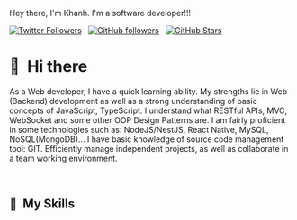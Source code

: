 Hey there, I'm Khanh. I'm a software developer!!!

[![Twitter Followers](https://img.shields.io/twitter/follow/KWalkerNNK?color=0E7FC0&logo=twitter&style=for-the-badge&label=Twitter)](https://twitter.com/KWalkerNNK) &nbsp; [![GitHub followers](https://img.shields.io/github/followers/KWalkerNNK?logo=GitHub&style=for-the-badge)](https://github.com/KWalkerNNK) &nbsp; [![GitHub Stars](https://img.shields.io/github/stars/KWalkerNNK?logo=github&style=for-the-badge)](https://github.com/KWalkerNNK) &nbsp;


# 👋 &nbsp;Hi there

As a Web developer, I have a quick learning ability. My strengths lie in Web (Backend) development as well as a strong understanding of basic concepts of JavaScript, TypeScript. I understand what RESTful APIs, MVC, WebSocket and some other OOP Design Patterns are.
I am fairly proficient in some technologies such as: NodeJS/NestJS, React Native, MySQL, NoSQL(MongoDB)...
I have basic knowledge of source code management tool: GIT.
Efficiently manage independent projects, as well as collaborate in a team working environment.

&nbsp;

## 🚀 &nbsp;My Skills
<div class="iframe-container">
  <iframe srcdoc="
    <html>
      <head>
        <script type='text/javascript' src='https://www.gstatic.com/charts/loader.js'></script>
        <script type='text/javascript'>
          google.charts.load('current', {'packages':['bar']});
          google.charts.setOnLoadCallback(drawChart);
          function drawChart() {
            var data = google.visualization.arrayToDataTable([
              ['Skill', 'Level', { role: 'style' }],
              ['JavaScript', 70, 'color: #3366CC'],
              ['TypeScript', 75, 'color: #3366CC'],
              ['MVC', 90, 'color: #3366CC'],
              ['RESTful APIs', 90, 'color: #3366CC'],
              ['WebSocket', 70, 'color: #3366CC'],
              ['OOP Design Patterns', 65, 'color: #3366CC'],
              ['NodeJS/NestJS', 85, 'color: #3366CC'],
              ['React Native', 45, 'color: #3366CC'],
              ['MySQL', 70, 'color: #3366CC'],
              ['NoSQL(MongoDB)', 65, 'color: #3366CC'],
              ['GIT', 55, 'color: #3366CC'],
              ['Project Management', 80, 'color: #3366CC']
            ]);

            var options = {
              chart: {
                title: 'My Skills',
                subtitle: 'Skill level (0-100)',
              },
              legend: {position: 'none'},
              bars: 'horizontal', // or 'vertical'
              axes: {
                x: {
                  0: {side: 'top', label: 'Skill Level (0-100)'} // Top x-axis.
                }
              },
              bar: { groupWidth: '90%' }
            };

            var chart = new google.charts.Bar(document.getElementById('barchart'));
            chart.draw(data, google.charts.Bar.convertOptions(options));
          }
        </script>
      </head>
      <body>
        <div id='barchart' style='width: 900px; height: 500px;'></div>
      </body>
    </html>
  " frameborder="0"></iframe>
</div>


&nbsp;

## 🖥 &nbsp;Past work

[![Readme Card](https://github-readme-stats.vercel.app/api/pin/?username=KWalkerNNK&repo=feb&bg_color=0d1116&title_color=ce09ec&text_color=a4aacb&icon_color=007ec6)](https://github.com/KWalkerNNK/Feb) &nbsp; [![Readme Card](https://github-readme-stats.vercel.app/api/pin/?username=KWalkerNNK&repo=donghanh&bg_color=0d1116&title_color=ce09ec&text_color=a4aacb&icon_color=007ec6)](https://github.com/KWalkerNNK/donghanh)

&nbsp;

## 📊 &nbsp;Stats

![Cyris' Github Stats](https://github-readme-stats.vercel.app/api?username=KWalkerNNK&hide=contribs,prs&show_icons=true&bg_color=0d1116&title_color=ce09ec&text_color=a4aacb&icon_color=007ec6)

![GitHub Streak](https://github-readme-streak-stats.herokuapp.com/?user=KWalkerNNK&theme=dark&count_private=true&bg_color=0d1116&title_color=ce09ec&text_color=a4aacb&icon_color=007ec6)

<a rel="me" href="https://fb.com/KWalkerNNK">Follow me on Facebook</a>

